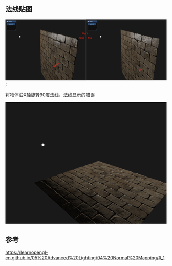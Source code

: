## 法线贴图

![](img/1.png);

将物体沿X轴旋转90度法线，法线显示的错误

![](img/2.png)

## 参考

https://learnopengl-cn.github.io/05%20Advanced%20Lighting/04%20Normal%20Mapping/#_1
